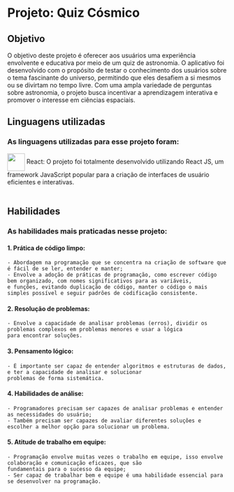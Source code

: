 # Projeto: Quiz Cósmico
## Objetivo
O objetivo deste projeto é oferecer aos usuários uma experiência envolvente e educativa por meio de um quiz de astronomia. O aplicativo foi desenvolvido com o propósito de testar o conhecimento dos usuários sobre o tema fascinante do universo, permitindo que eles desafiem a si mesmos ou se divirtam no tempo livre. Com uma ampla variedade de perguntas sobre astronomia, o projeto busca incentivar a aprendizagem interativa e promover o interesse em ciências espaciais.

## Linguagens utilizadas
### As linguagens utilizadas para esse projeto foram:
<div>
<img align="center" src="https://cdn.jsdelivr.net/gh/devicons/devicon/icons/react/react-original.svg" width="40px"/>
 React: O projeto foi totalmente desenvolvido utilizando React JS, um framework JavaScript popular para a criação de interfaces de usuário eficientes e interativas.
</div>
<br>

## Habilidades
### As habilidades mais praticadas nesse projeto:
#### 1. Prática de código limpo:
    - Abordagem na programação que se concentra na criação de software que é fácil de se ler, entender e manter;
    - Envolve a adoção de práticas de programação, como escrever código bem organizado, com nomes significativos para as variáveis,
    e funções, evitando duplicação de código, manter o código o mais simples possível e seguir padrões de codificação consistente.
#### 2. Resolução de problemas:
    - Envolve a capacidade de analisar problemas (erros), dividir os problemas complexos em problemas menores e usar a lógica
    para encontrar soluções.
#### 3. Pensamento lógico:
    - É importante ser capaz de entender algoritmos e estruturas de dados, e ter a capacidade de analisar e solucionar
    problemas de forma sistemática.
#### 4. Habilidades de análise:
    - Programadores precisam ser capazes de analisar problemas e entender as necessidades do usuário;
    - Também precisam ser capazes de avaliar diferentes soluções e escolher a melhor opção para solucionar um problema.
#### 5. Atitude de trabalho em equipe:
    - Programação envolve muitas vezes o trabalho em equipe, isso envolve colaboração e comunicação eficazes, que são 
    fundamentais para o sucesso da equipe;
    - Ser capaz de trabalhar bem e equipe é uma habilidade essencial para se desenvolver na programação.

